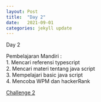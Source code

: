 ```yaml
---
layout: Post
title:  "Day 2"
date:   2021-09-01
categories: jekyll update
---
```

Day 2 <br/>
<p>
Pembelajaran Mandiri : <br/>
1. Mencari referensi typescript <br/>
2. Mencari materi tentang java script <br/>
3. Mempelajari basic java script <br/>
4. Mencoba WPM dan hackerRank
</p>
<p>
 <a href="https://github.com/ditarossi/challenge_day-two">Challenge 2</a>
</p>